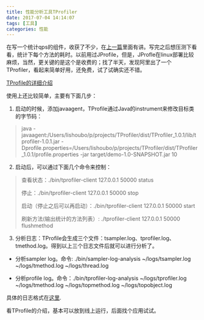 ```yaml
---
title: 性能分析工具TProfiler
date: 2017-07-04 14:14:07
tags: [工具]
categories: 性能
---
```



在写一个统计qps的组件，收获了不少，在[上一篇](https://lishoubo.github.io/2017/07/04/%E9%AB%98%E5%B9%B6%E5%8F%91%E7%BB%9F%E8%AE%A1qps/)里面有讲。写完之后想压测下看看，统计下每个方法的耗时。以前用过JProfile，但是，JProfle在linux部署比较麻烦，当然，更关键的是这个是收费的；找了半天，发现阿里出了一个TProfiler，看起来简单好用，还免费，试了试确实还不错。

[TProfile的详细介绍](https://github.com/alibaba/TProfiler/wiki/TProfiler%E4%BB%8B%E7%BB%8D%E6%96%87%E6%A1%A3)

使用上还比较简单，主要有下面几步：

1. 启动的时候，添加javaagent，TProfile通过Java的instrument来修改目标类的字节码：
> java -javaagent:/Users/lishoubo/p/projects/TProfiler/dist/TProfiler_1.0.1/lib/tprofiler-1.0.1.jar -Dprofile.properties=/Users/lishoubo/p/projects/TProfiler/dist/TProfiler_1.0.1/profile.properties -jar target/demo-1.0-SNAPSHOT.jar 10

2. 启动后，可以通过下面几个命令来控制：
>查看状态：./bin/tprofiler-client 127.0.0.1 50000 status
>
>停止：./bin/tprofiler-client 127.0.0.1 50000 stop
>
>启动（停止之后可以再启动）：./bin/tprofiler-client 127.0.0.1 50000 start
>
>刷新方法(输出统计的方法列表）: ./tprofiler-client 127.0.0.1 50000 flushmethod

3. 分析日志：TProfile会生成三个文件：tsampler.log、tprofiler.log、tmethod.log。得到以上三个日志文件后就可以进行分析了。

* 分析sampler log。命令: ./bin/sampler-log-analysis  ~/logs/tsampler.log ~/logs/tmethod.log ~/logs/thread.log

* 分析profile log。命令：./bin/tprofiler-log-analysis  ~/logs/tprofiler.log ~/logs/tmethod.log ~/logs/topmethod.log ~/logs/topobject.log

具体的日志格式在[这里](https://github.com/alibaba/TProfiler/wiki/TProfiler%E6%97%A5%E5%BF%97%E5%88%86%E6%9E%90).

看TProfile的介绍，基本可以放到线上运行，后面找个应用试试。